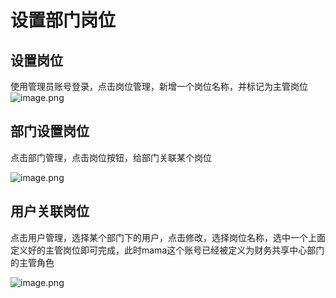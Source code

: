 # 设置部门岗位
## 设置岗位

使用管理员账号登录，点击岗位管理，新增一个岗位名称，并标记为主管岗位<br />![image.png](https://oss.tduckcloud.com/1660376560649-6a18de15-a3e7-45f2-9153-d27602992faf.png)

## 部门设置岗位

点击部门管理，点击岗位按钮，给部门关联某个岗位

![image.png](https://oss.tduckcloud.com/1660376308812-771dac5e-2f7e-41b0-b8ab-46ed36e40590.png)

## 用户关联岗位

点击用户管理，选择某个部门下的用户，点击修改，选择岗位名称，选中一个上面定义好的主管岗位即可完成，此时mama这个账号已经被定义为财务共享中心部门的主管角色

![image.png](https://oss.tduckcloud.com/1660376850697-8b398c25-326f-4c20-8680-270002bb7864.png)
